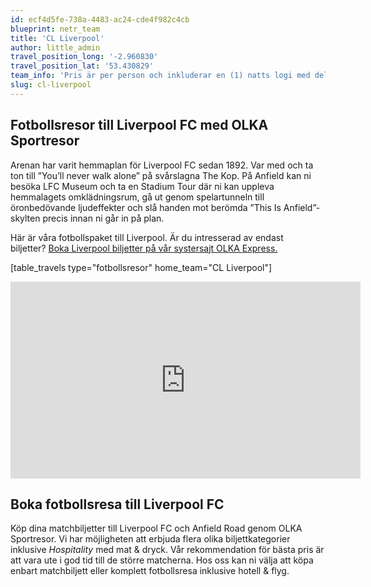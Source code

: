 ```yaml
---
id: ecf4d5fe-738a-4483-ac24-cde4f982c4cb
blueprint: netr_team
title: 'CL Liverpool'
author: little_admin
travel_position_long: '-2.960830'
travel_position_lat: '53.430829'
team_info: 'Pris är per person och inkluderar en (1) natts logi med del i dubbelrum på 3*** hotell i Liverpool, frukost på hotellet samt matchbiljett på arenans kortsida. OBS! Priset som också inkluderar flyg är ett frånpris.'
slug: cl-liverpool
---
```

<h2>Fotbollsresor till Liverpool FC med OLKA Sportresor</h2>
<p>Arenan har varit hemmaplan för Liverpool FC sedan 1892. Var med och ta ton till ”You’ll never walk alone” på svårslagna The Kop. På Anfield kan ni besöka LFC Museum och ta en Stadium Tour där ni kan uppleva hemmalagets omklädningsrum, gå ut genom spelartunneln till öronbedövande ljudeffekter och slå handen mot berömda ”This Is Anfield”-skylten precis innan ni går in på plan.</p>
<p>Här är våra fotbollspaket till Liverpool. Är du intresserad av endast biljetter? <a href="https://www.olkaexpress.se/fotbollsbiljetter/champions-league/liverpool/liverpool-fc">Boka Liverpool biljetter på vår systersajt OLKA Express.</a></p>
<p>[table_travels type="fotbollsresor" home_team="CL Liverpool"]</p>
<p><iframe src="https://www.youtube.com/embed/IUWl9bhLr0E" width="560" height="315" frameborder="0" allowfullscreen="allowfullscreen" data-mce-fragment="1"></iframe></p>
<h2>Boka fotbollsresa till Liverpool FC</h2>
<p>Köp dina matchbiljetter till Liverpool FC och Anfield Road genom OLKA Sportresor. Vi har möjligheten att erbjuda flera olika biljettkategorier inklusive <em>Hospitality </em>med mat &amp; dryck. Vår rekommendation för bästa pris är att vara ute i god tid till de större matcherna. Hos oss kan ni välja att köpa enbart matchbiljett eller komplett fotbollsresa inklusive hotell &amp; flyg.</p>
